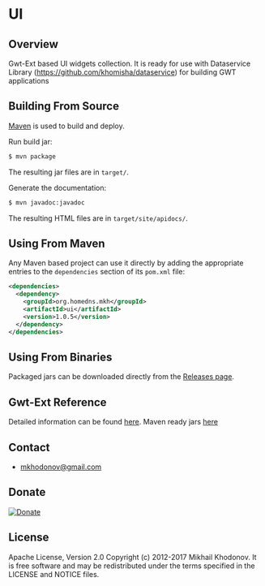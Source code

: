 # UI

## Overview

Gwt-Ext based UI widgets collection. It is ready for use with Dataservice Library (https://github.com/khomisha/dataservice) for building GWT applications


## Building From Source

[Maven](http://maven.apache.org) is used to build and deploy.

Run build jar:

```sh
$ mvn package
```

The resulting jar files are in `target/`.

Generate the documentation:

```sh
$ mvn javadoc:javadoc
```

The resulting HTML files are in `target/site/apidocs/`.


## Using From Maven

Any Maven based project can use it directly by adding the appropriate entries to the
`dependencies` section of its `pom.xml` file:

```xml
<dependencies>
  <dependency>
    <groupId>org.homedns.mkh</groupId>
    <artifactId>ui</artifactId>
    <version>1.0.5</version>
  </dependency>
</dependencies>
```


## Using From Binaries

Packaged jars can be downloaded directly from the [Releases page](https://github.com/khomisha/ui/releases).


## Gwt-Ext Reference

Detailed information can be found [here](http://gwt-ext.com/license/). Maven ready jars [here](https://github.com/khomisha/ui/tree/master/third-party)


## Contact

* mkhodonov@gmail.com

## Donate

[![Donate](https://www.paypalobjects.com/en_US/i/btn/btn_donate_LG.gif)](https://load.payoneer.com/LoadToPage.aspx)

## License

Apache License, Version 2.0
Copyright (c) 2012-2017 Mikhail Khodonov.
It is free software and may be redistributed under the terms specified
in the LICENSE and NOTICE files.


